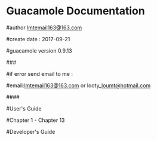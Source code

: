 # Guacamole Documentation

\#author lmtemail163@163.com

\#create date : 2017-09-21

\#guacamole version 0.9.13

\#\#\#

\#if error send email to me :

\#email:lmtemail163@163.com or looty\_loumt@hotmail.com







\#\#\#\#

\#User's Guide

\#Chapter 1 - Chapter 13



\#Developer's Guide

